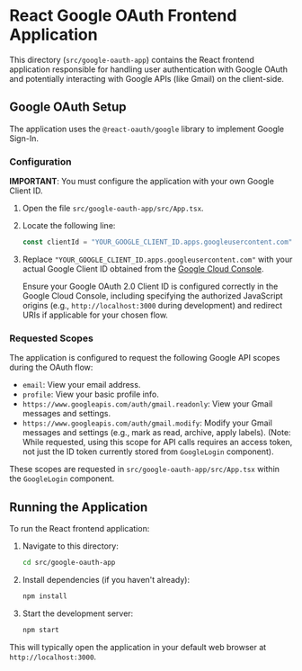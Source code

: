 # React Google OAuth Frontend Application

This directory (`src/google-oauth-app`) contains the React frontend application responsible for handling user authentication with Google OAuth and potentially interacting with Google APIs (like Gmail) on the client-side.

## Google OAuth Setup

The application uses the `@react-oauth/google` library to implement Google Sign-In.

### Configuration

**IMPORTANT**: You must configure the application with your own Google Client ID.

1.  Open the file `src/google-oauth-app/src/App.tsx`.
2.  Locate the following line:
    ```typescript
    const clientId = "YOUR_GOOGLE_CLIENT_ID.apps.googleusercontent.com";
    ```
3.  Replace `"YOUR_GOOGLE_CLIENT_ID.apps.googleusercontent.com"` with your actual Google Client ID obtained from the [Google Cloud Console](https://console.cloud.google.com/).

    Ensure your Google OAuth 2.0 Client ID is configured correctly in the Google Cloud Console, including specifying the authorized JavaScript origins (e.g., `http://localhost:3000` during development) and redirect URIs if applicable for your chosen flow.

### Requested Scopes

The application is configured to request the following Google API scopes during the OAuth flow:

*   `email`: View your email address.
*   `profile`: View your basic profile info.
*   `https://www.googleapis.com/auth/gmail.readonly`: View your Gmail messages and settings.
*   `https://www.googleapis.com/auth/gmail.modify`: Modify your Gmail messages and settings (e.g., mark as read, archive, apply labels). (Note: While requested, using this scope for API calls requires an access token, not just the ID token currently stored from `GoogleLogin` component).

These scopes are requested in `src/google-oauth-app/src/App.tsx` within the `GoogleLogin` component.

## Running the Application

To run the React frontend application:

1.  Navigate to this directory:
    ```bash
    cd src/google-oauth-app
    ```
2.  Install dependencies (if you haven't already):
    ```bash
    npm install
    ```
3.  Start the development server:
    ```bash
    npm start
    ```

This will typically open the application in your default web browser at `http://localhost:3000`.

